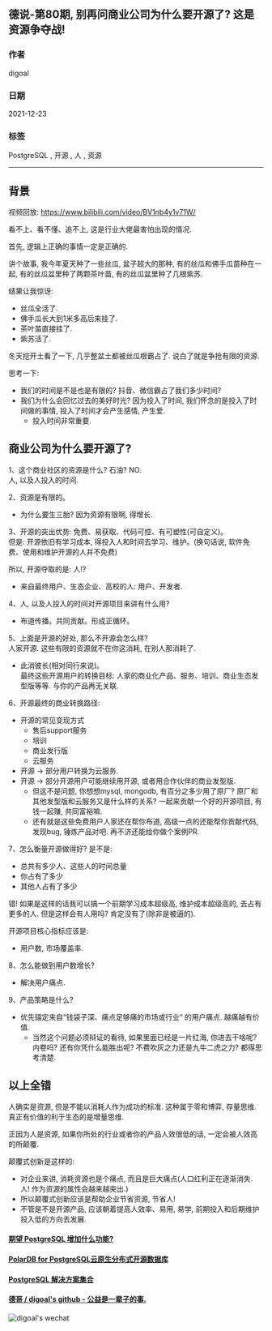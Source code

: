 ## 德说-第80期, 别再问商业公司为什么要开源了? 这是资源争夺战!    
                      
### 作者                      
digoal                      
                      
### 日期                      
2021-12-23                    
                      
### 标签                   
PostgreSQL , 开源 , 人 , 资源                 
                    
----                    
                    
## 背景                    
视频回放: https://www.bilibili.com/video/BV1nb4y1v71W/      
  
看不上、看不懂、追不上, 这是行业大佬最害怕出现的情况.   
  
首先, 逻辑上正确的事情一定是正确的.   
  
讲个故事, 我今年夏天种了一些丝瓜, 盆子超大的那种, 有的丝瓜和佛手瓜苗种在一起, 有的丝瓜盆里种了两颗茶叶苗, 有的丝瓜盆里种了几根紫苏.  
  
结果让我惊讶:  
- 丝瓜全活了.  
- 佛手瓜长大到1米多高后来挂了.  
- 茶叶苗直接挂了.   
- 紫苏活了.  
  
冬天挖开土看了一下, 几乎整盆土都被丝瓜根霸占了. 说白了就是争抢有限的资源.     
  
思考一下:    
- 我们的时间是不是也是有限的? 抖音、微信霸占了我们多少时间?   
- 我们为什么会回忆过去的美好时光? 因为投入了时间, 我们怀念的是投入了时间做的事情, 投入了时间才会产生感情, 产生爱.   
    - 投入时间非常重要.   
  
## 商业公司为什么要开源了?    
  
1、这个商业社区的资源是什么? 石油? NO.   
人, 以及人投入的时间.    
  
2、资源是有限的。  
- 为什么要生三胎? 因为资源有限啊, 得增长.    
  
3、开源的突出优势: 免费、易获取、代码可控、有可塑性(可自定义)。    
但是: 开源依旧有学习成本, 得投入人和时间去学习、维护。(换句话说, 软件免费、使用和维护开源的人并不免费)     
  
所以, 开源夺取的是: 人!?     
- 来自最终用户、生态企业、高校的人: 用户、开发者.     
  
4、人, 以及人投入的时间对开源项目来讲有什么用?   
- 布道传播。共同贡献。形成正循环。   
  
5、上面是开源的好处, 那么不开源会怎么样?  
人家开源. 这些有限的资源就不在你这消耗, 在别人那消耗了.   
- 此消彼长(相对同行来说)。  
最终这些开源用户的转换目标: 人家的商业化产品、服务、培训、商业生态发型版等等.  与你的产品再无关联.     
  
  
6、开源最终的商业转换路径:    
- 开源的常见变现方式  
    - 售后support服务  
    - 培训  
    - 商业发行版  
    - 云服务  
- 开源 -> 部分用户转换为云服务.    
- 开源 -> 部分开源用户可能继续用开源, 或者用合作伙伴的商业发型版.   
    - 但这不是问题, 你想想mysql, mongodb, 有百分之多少用了原厂? 原厂和其他发型版和云服务又是什么样的关系? 一起来贡献一个好的开源项目, 有钱一起赚, 共同富裕嘛.   
    - 还有就是这些免费用户人家还在帮你布道, 高级一点的还能帮你贡献代码, 发现bug, 锤炼产品对吧. 再不济还能给你做个案例PR.  
  
7、怎么衡量开源做得好?  是不是:   
- 总共有多少人、这些人的时间总量  
- 你占有了多少  
- 其他人占有了多少  
  
错! 如果是这样的话我可以搞一个前期学习成本超级高, 维护成本超级高的, 去占有更多的人. 但是这样会有人用吗? 肯定没有了(除非是被逼的).     
  
开源项目核心指标应该是:    
- 用户数, 市场覆盖率.     
  
8、怎么能做到用户数增长?   
- 解决用户痛点.    
  
9、产品策略是什么?   
- 优先锚定来自“钱袋子深、痛点足够痛的市场或行业“ 的用户痛点. 越痛越有价值.    
    - 当然这个问题必须辩证的看待, 如果里面已经是一片红海, 你进去干啥呢? 内卷吗? 还有你凭什么能胜出呢? 不费吹灰之力还是九牛二虎之力? 都得思考清楚.      
  
## 以上全错  
人确实是资源, 但是不能以消耗人作为成功的标准. 这种属于零和博弈, 存量思维.  真正有价值的利于生态的是增量思维.       
  
正因为人是资源, 如果你所处的行业或者你的产品人效很低的话, 一定会被人效高的所颠覆.    
  
颠覆式创新是这样的:  
- 对企业来讲, 消耗资源也是个痛点, 而且是巨大痛点(人口红利正在逐渐消失. 人! 作为资源的属性会越来越突出.)     
- 所以颠覆式创新应该是帮助企业节省资源, 节省人!    
- 不管是不是开源产品, 应该朝着提高人效率、易用, 易学, 前期投入和后期维护投入低的方向去发展.    
  
  
  
  
#### [期望 PostgreSQL 增加什么功能?](https://github.com/digoal/blog/issues/76 "269ac3d1c492e938c0191101c7238216")
  
  
#### [PolarDB for PostgreSQL云原生分布式开源数据库](https://github.com/ApsaraDB/PolarDB-for-PostgreSQL "57258f76c37864c6e6d23383d05714ea")
  
  
#### [PostgreSQL 解决方案集合](https://yq.aliyun.com/topic/118 "40cff096e9ed7122c512b35d8561d9c8")
  
  
#### [德哥 / digoal's github - 公益是一辈子的事.](https://github.com/digoal/blog/blob/master/README.md "22709685feb7cab07d30f30387f0a9ae")
  
  
![digoal's wechat](../pic/digoal_weixin.jpg "f7ad92eeba24523fd47a6e1a0e691b59")
  
